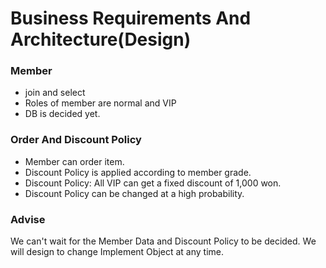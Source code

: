 
# Business Requirements And Architecture(Design)
### Member
- join and select
- Roles of member are normal and VIP
- DB is decided yet.
### Order And Discount Policy
- Member can order item.
- Discount Policy is applied according to member grade.
- Discount Policy: All VIP can get a fixed discount of 1,000 won.
- Discount Policy can be changed at a high probability.
### Advise
We can't wait for the Member Data and Discount Policy to be decided.
We will design to change Implement Object at any time.